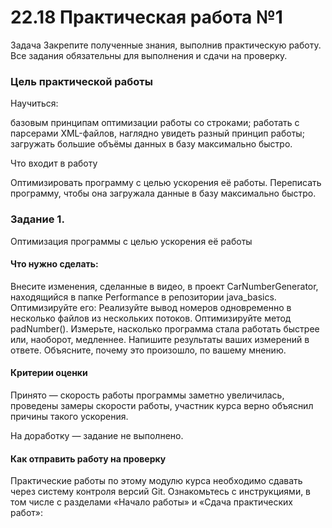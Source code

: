 # **22.18 Практическая работа №1**

Задача
Закрепите полученные знания, выполнив практическую работу.
Все задания обязательны для выполнения и сдачи на проверку.


### **Цель практической работы**

Научиться:

базовым принципам оптимизации работы со строками;
работать с парсерами XML-файлов, наглядно увидеть разный принцип работы;
загружать большие объёмы данных в базу максимально быстро.

Что входит в работу

Оптимизировать программу с целью ускорения её работы.
Переписать программу, чтобы она загружала данные в базу максимально быстро.


### **Задание 1.**

Оптимизация программы с целью ускорения её работы

#### Что нужно сделать:

Внесите изменения, сделанные в видео, в проект CarNumberGenerator, находящийся в папке Performance в
репозитории java_basics. Оптимизируйте его: Реализуйте вывод номеров одновременно в несколько файлов 
из нескольких потоков. Оптимизируйте метод padNumber(). Измерьте, насколько программа стала работать
быстрее или, наоборот, медленнее. Напишите результаты ваших измерений в ответе.
Объясните, почему это произошло, по вашему мнению.

#### Критерии оценки

Принято — скорость работы программы заметно увеличилась, проведены замеры скорости работы,
участник курса верно объяснил причины такого ускорения.

На доработку — задание не выполнено.

#### Как отправить работу на проверку

Практические работы по этому модулю курса необходимо сдавать через систему контроля версий Git. 
Ознакомьтесь с инструкциями, в том числе с разделами «Начало работы» и «Сдача практических работ»:
